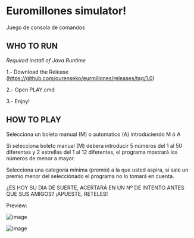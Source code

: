 # Euromillones simulator!
Juego de consola de comandos



WHO TO RUN
---
*Required install of Java Runtime*

1.- Download the Release (https://github.com/ourenseko/eurmillones/releases/tag/1.0)

2.- Open PLAY.cmd

3.- Enjoy!


HOW TO PLAY
---
Selecciona un boleto manual (M) o automatico (A) introduciendo M ó A

Si selecciona boleto manual (M) debera introducir 5 números del 1 al 50 diferentes y 2 estrellas del 1 al 12 diferentes, el programa mostrará los números de menor a mayor.

Selecciona una categoría mínima (premio) a la que usted aspira, si sale un premio menor del selecciónado el programa no lo tomará en cuenta. 

¿ES HOY SU DIA DE SUERTE, ACERTARÁ EN UN Nº DE INTENTO ANTES QUE SUS AMIGOS? ¡APUESTE, RETELES!



Preview:

![image](https://user-images.githubusercontent.com/25538565/156268130-285aa416-6c11-4da3-841e-82c5b026165f.png)

![image](https://user-images.githubusercontent.com/25538565/156268208-011fee55-a99d-42f3-a07e-391aaf364360.png)
